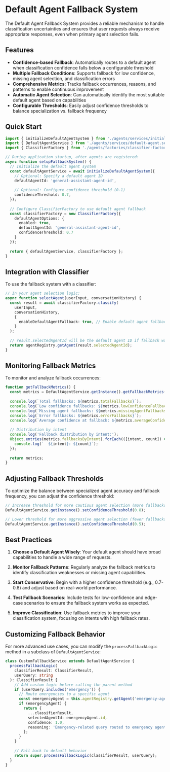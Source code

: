 # Default Agent Fallback System

The Default Agent Fallback System provides a reliable mechanism to handle classification uncertainties and ensures that user requests always receive appropriate responses, even when primary agent selection fails.

## Features

- **Confidence-based Fallback**: Automatically routes to a default agent when classification confidence falls below a configurable threshold
- **Multiple Fallback Conditions**: Supports fallback for low confidence, missing agent selection, and classification errors
- **Comprehensive Metrics**: Tracks fallback occurrences, reasons, and patterns to enable continuous improvement
- **Automatic Agent Selection**: Can automatically identify the most suitable default agent based on capabilities
- **Configurable Thresholds**: Easily adjust confidence thresholds to balance specialization vs. fallback frequency

## Quick Start

```typescript
import { initializeDefaultAgentSystem } from './agents/services/initialize-default-agent';
import { DefaultAgentService } from './agents/services/default-agent.service';
import { ClassifierFactory } from './agents/factories/classifier-factory';

// During application startup, after agents are registered:
async function setupFallbackSystem() {
  // Initialize the default agent system
  const defaultAgentService = await initializeDefaultAgentSystem({
    // Optional: Specify a default agent ID
    defaultAgentId: 'general-assistant-agent-id',
    
    // Optional: Configure confidence threshold (0-1)
    confidenceThreshold: 0.7,
  });
  
  // Configure ClassifierFactory to use default agent fallback
  const classifierFactory = new ClassifierFactory({
    defaultAgentOptions: {
      enabled: true,
      defaultAgentId: 'general-assistant-agent-id',
      confidenceThreshold: 0.7
    }
  });
  
  return { defaultAgentService, classifierFactory };
}
```

## Integration with Classifier

To use the fallback system with a classifier:

```typescript
// In your agent selection logic:
async function selectAgent(userInput, conversationHistory) {
  const result = await classifierFactory.classify(
    userInput, 
    conversationHistory,
    {
      enableDefaultAgentFallback: true, // Enable default agent fallback
    }
  );
  
  // result.selectedAgentId will be the default agent ID if fallback was triggered
  return agentRegistry.getAgent(result.selectedAgentId);
}
```

## Monitoring Fallback Metrics

To monitor and analyze fallback occurrences:

```typescript
function getFallbackMetrics() {
  const metrics = DefaultAgentService.getInstance().getFallbackMetrics();
  
  console.log(`Total fallbacks: ${metrics.totalFallbacks}`);
  console.log(`Low confidence fallbacks: ${metrics.lowConfidenceFallbacks}`);
  console.log(`Missing agent fallbacks: ${metrics.missingAgentFallbacks}`);
  console.log(`Error fallbacks: ${metrics.errorFallbacks}`);
  console.log(`Average confidence at fallback: ${metrics.averageConfidenceAtFallback.toFixed(3)}`);
  
  // Distribution by intent
  console.log('Fallback distribution by intent:');
  Object.entries(metrics.fallbacksByIntent).forEach(([intent, count]) => {
    console.log(`  ${intent}: ${count}`);
  });
  
  return metrics;
}
```

## Adjusting Fallback Thresholds

To optimize the balance between specialized agent accuracy and fallback frequency, you can adjust the confidence threshold:

```typescript
// Increase threshold for more cautious agent selection (more fallbacks)
DefaultAgentService.getInstance().setConfidenceThreshold(0.8);

// Lower threshold for more aggressive agent selection (fewer fallbacks)
DefaultAgentService.getInstance().setConfidenceThreshold(0.5);
```

## Best Practices

1. **Choose a Default Agent Wisely**: Your default agent should have broad capabilities to handle a wide range of requests.

2. **Monitor Fallback Patterns**: Regularly analyze the fallback metrics to identify classification weaknesses or missing agent capabilities.

3. **Start Conservative**: Begin with a higher confidence threshold (e.g., 0.7-0.8) and adjust based on real-world performance.

4. **Test Fallback Scenarios**: Include tests for low-confidence and edge-case scenarios to ensure the fallback system works as expected.

5. **Improve Classification**: Use fallback metrics to improve your classification system, focusing on intents with high fallback rates.

## Customizing Fallback Behavior

For more advanced use cases, you can modify the `processFallbackLogic` method in a subclass of `DefaultAgentService`:

```typescript
class CustomFallbackService extends DefaultAgentService {
  processFallbackLogic(
    classifierResult: ClassifierResult,
    userQuery: string
  ): ClassifierResult {
    // Add custom logic before calling the parent method
    if (userQuery.includes('emergency')) {
      // Route emergencies to a specific agent
      const emergencyAgent = this.agentRegistry.getAgent('emergency-agent-id');
      if (emergencyAgent) {
        return {
          ...classifierResult,
          selectedAgentId: emergencyAgent.id,
          confidence: 1.0,
          reasoning: 'Emergency-related query routed to emergency agent.'
        };
      }
    }
    
    // Fall back to default behavior
    return super.processFallbackLogic(classifierResult, userQuery);
  }
}
``` 